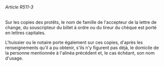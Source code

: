 ###### Article R511-3

Sur les copies des protêts, le nom de famille de l'accepteur de la lettre de change, du souscripteur du billet à ordre ou du tireur du chèque est porté en lettres capitales.

L'huissier ou le notaire porte également sur ces copies, d'après les renseignements qu'il a pu obtenir, s'ils n'y figurent pas déjà, le domicile de la personne mentionnée à l'alinéa précédent et, le cas échéant, son nom d'usage.


